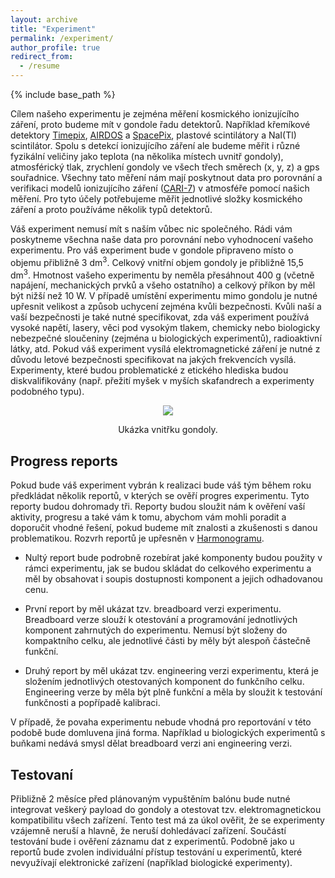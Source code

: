 ```yaml
---
layout: archive
title: "Experiment"
permalink: /experiment/
author_profile: true
redirect_from:
  - /resume
---
```


{% include base_path %}

Cílem našeho experimentu je zejména měření kosmického ionizujícího záření, proto budeme mít v gondole řadu detektorů. Například křemíkové detektory [Timepix](https://home.web.cern.ch/news/news/knowledge-sharing/timepix-cerns-galleries-moon), [AIRDOS](https://iopscience.iop.org/article/10.1088/1748-0221/16/03/T03006/pdf) a [SpacePix](https://indico.esa.int/event/324/contributions/5109/attachments/3801/5337/SpacePix2_MMPSu.pdf), plastové scintilátory a NaI(Tl) scintilátor. Spolu s detekcí ionizujícího záření ale budeme měřit i různé fyzikální veličiny jako teplota (na několika místech uvnitř gondoly), atmosférický tlak, zrychlení gondoly ve všech třech směrech (x, y, z) a gps souřadnice. Všechny tato měření nám mají poskytnout data pro porovnání a verifikaci modelů ionizujícího záření ([CARI-7](https://www.faa.gov/data_research/research/med_humanfacs/aeromedical/radiobiology/cari7)) v atmosféře pomocí našich měření. Pro tyto účely potřebujeme měřit jednotlivé složky kosmického záření a proto používáme několik typů detektorů.

Váš experiment nemusí mít s naším vůbec nic společného. Rádi vám poskytneme všechna naše data pro porovnání nebo vyhodnocení vašeho experimentu. Pro váš experiment bude v gondole připraveno místo o objemu přibližně 3 dm<sup>3</sup>. Celkový vnitřní objem gondoly je přibližně 15,5 dm<sup>3</sup>. Hmotnost vašeho experimentu by neměla přesáhnout 400 g (včetně napájení, mechanických prvků a všeho ostatního) a celkový příkon by měl být nižší než 10 W. V případě umístění experimentu mimo gondolu je nutné upřesnit velikost a způsob uchycení zejména kvůli bezpečnosti. Kvůli naší a vaší bezpečnosti je také nutné specifikovat, zda váš experiment používá vysoké napětí, lasery, věci pod vysokým tlakem, chemicky nebo biologicky nebezpečné sloučeniny (zejména u biologických experimentů), radioaktivní látky, atd. Pokud váš experiment vysílá elektromagnetické záření je nutné z důvodu letové bezpečnosti specifikovat na jakých frekvencích vysílá. Experimenty, které budou problematické z etického hlediska budou diskvalifikovány (např. přežití myšek v myších skafandrech a experimenty podobného typu).

<p align = "center"><img src = "https://odz-ujf-av-cr.github.io/images/500x300.png"></p><p align = "center">
Ukázka vnitřku gondoly.
</p>

## Progress reports

Pokud bude váš experiment vybrán k realizaci bude váš tým během roku předkládat několik reportů, v kterých se ověří progres experimentu. Tyto reporty budou dohromady tři. Reporty budou sloužit nám k ověření vaší aktivity, progresu a také vám k tomu, abychom vám mohli poradit a doporučit vhodné řešení, pokud budeme mít znalosti a zkušenosti s danou problematikou. Rozvrh reportů je upřesněn v [Harmonogramu](https://odz-ujf-av-cr.github.io/harmonogram/).

* Nultý report bude podrobně rozebírat jaké komponenty budou použity v rámci experimentu, jak se budou skládat do celkového experimentu a měl by obsahovat i soupis dostupnosti komponent a jejich odhadovanou cenu.

* První report by měl ukázat tzv. breadboard verzi experimentu. Breadboard verze slouží k otestování a programování jednotlivých komponent zahrnutých do experimentu. Nemusí být složeny do kompaktního celku, ale jednotlivé části by měly být alespoň částečně funkční.

* Druhý report by měl ukázat tzv. engineering verzi experimentu, která je složením jednotlivých otestovaných komponent do funkčního celku. Engineering verze by měla být plně funkční a měla by sloužit k testování funkčnosti a popřípadě kalibraci.

V případě, že povaha experimentu nebude vhodná pro reportování v této podobě bude domluvena jiná forma. Například u biologických experimentů s buňkami nedává smysl dělat breadboard verzi ani engineering verzi.

## Testovaní

Přibližně 2 měsíce před plánovaným vypuštěním balónu bude nutné integrovat veškerý payload do gondoly a otestovat tzv. elektromagnetickou kompatibilitu všech zařízení. Tento test má za úkol ověřit, že se experimenty vzájemně neruší a hlavně, že neruší dohledávací zařízení. Součástí testování bude i ověření záznamu dat z experimentů. Podobně jako u reportů bude zvolen individuální přístup testování u experimentů, které nevyužívají elektronické zařízení (například biologické experimenty).
